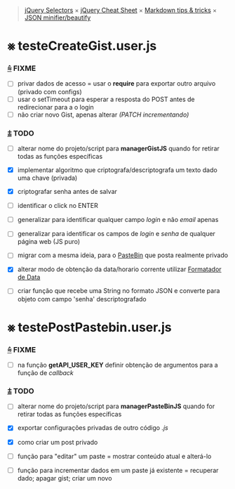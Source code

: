 > [jQuery Selectors](https://www.w3.org/TR/CSS2/selector.html#matching-attrs) ×
> [jQuery Cheat Sheet](https://oscarotero.com/jquery/) ×
> [Markdown tips & tricks](https://daringfireball.net/projects/markdown/syntax) ×
> [JSON minifier/beautify](http://codebeautify.org/jsonviewer)


⨳ testeCreateGist.user.js
==========================

### [⩯][CREATEGIST] FIXME
- [ ]	privar dados de acesso = usar o **require** para exportar outro arquivo (privado com configs)
- [ ]	usar o setTimeout para esperar a resposta do POST antes de redirecionar para a o login
- [ ]	não criar novo Gist, apenas alterar _(PATCH incrementando)_

### [⩲][CREATEGIST] TODO
- [ ]	alterar nome do projeto/script para **managerGistJS** quando for retirar todas as funções específicas
- [x]	implementar algoritmo que criptografa/descriptografa um texto dado uma chave (privada)
- [x]	criptografar senha antes de salvar
- [ ]	identificar o click no ENTER
- [ ]	generalizar para identificar qualquer campo _login_ e não _email_ apenas
- [ ]	generalizar para identificar os campos de _login_ e _senha_ de qualquer página web (JS puro)
- [ ]	migrar com a mesma ideia, para o [PasteBin](http://pastebin.com/api) que posta realmente privado
- [x]	alterar modo de obtenção da data/horario corrente utilizar [Formatador de Data](http://jsfromhell.com/geral/date-format)
- [ ]	criar função que recebe uma String no formato JSON e converte para objeto com campo 'senha' descriptografado


⨳ testePostPastebin.user.js
============================

### [⩯][POSTPASTEBIN] FIXME
- [ ]	na função **getAPI_USER_KEY** definir obtenção de argumentos para a função de _callback_

### [⩲][POSTPASTEBIN] TODO
- [ ]	alterar nome do projeto/script para **managerPasteBinJS** quando for retirar todas as funções específicas
- [x]	exportar configurações privadas de outro código _.js_
- [x]	como criar um post privado
- [ ]	função para "editar" um paste = mostrar conteúdo atual e alterá-lo
- [ ]	função para incrementar dados em um paste já existente = recuperar dado; apagar gist; criar um novo





[CREATEGIST]: https://raw.githubusercontent.com/micalevisk/GM_scripts/master/testeCreateGist/issues.log.md "issues testeCreateGist"
[POSTPASTEBIN]: https://raw.githubusercontent.com/micalevisk/GM_scripts/master/testePostPastebin/issues.log.md "issues testePostPastebin"

<!-- https://www.branah.com/braille-translator -->
